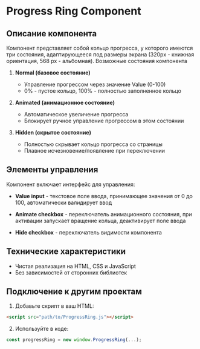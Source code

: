 # Progress Ring Component

## Описание компонента

Компонент представляет собой кольцо прогресса, у которого имеются три состояния, адаптирующееся под размеры экрана (320px - книжная ориентация, 568 px - альбомная). Возможные состояния компонента

1. **Normal (базовое состояние)**
    - Управление прогрессом через значение Value (0-100)
    - 0% - пустое кольцо, 100% - полностью заполненное кольцо

2. **Animated (анимационное состояние)**
    - Автоматическое увеличение прогресса 
    - Блокирует ручное управление прогрессом в этом состоянии

3. **Hidden (скрытое состояние)**
    - Полностью скрывает кольцо прогресса со страницы
    - Плавное исчезновение/появление при переключении

## Элементы управления

Компонент включает интерфейс для управления:

- **Value input** - текстовое поле ввода, принимающее значения от 0 до 100, автоматически валидирует ввод


- **Animate checkbox** - переключатель анимационного состояния, при активации запускает вращение кольца, деактивирует поле ввода 

- **Hide checkbox** - переключатель видимости компонента

## Технические характеристики

- Чистая реализация на HTML, CSS и JavaScript
- Без зависимостей от сторонних библиотек

## Подключение к другим проектам

1. Добавьте скрипт в ваш HTML:
```html
<script src="path/to/ProgressRing.js"></script>
```

2. Используйте в коде:
```javascript
const progressRing = new window.ProgressRing(...);
```
